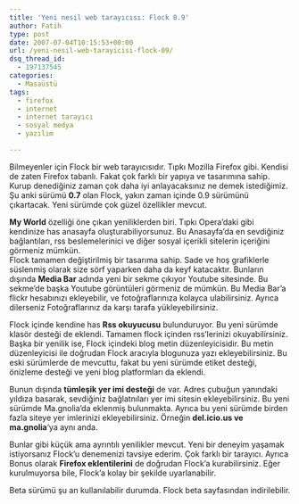 ```yaml
---
title: 'Yeni nesil web tarayıcısı: Flock 0.9'
author: Fatih
type: post
date: 2007-07-04T10:15:53+00:00
url: /yeni-nesil-web-tarayicisi-flock-09/
dsq_thread_id:
  - 197137545
categories:
  - Masaüstü
tags:
  - firefox
  - internet
  - internet tarayıcı
  - sosyal medya
  - yazılım

---
```

Bilmeyenler için Flock bir web tarayıcısıdır. Tıpkı Mozilla Firefox gibi. Kendisi de zaten Firefox tabanlı. Fakat çok farklı bir yapıya ve tasarımına sahip. Kurup denediğiniz zaman çok daha iyi anlayacaksınız ne demek istediğimiz. Şu anki sürümü **0.7** olan Flock, yakın zaman içinde 0.9 sürümünü çıkartacak. Yeni sürümde çok güzel özellikler mevcut. 

<center>
</center>

**My World** özelliği öne çıkan yeniliklerden biri. Tıpkı Opera&#8217;daki gibi kendinize has anasayfa oluşturabiliyorsunuz. Bu Anasayfa&#8217;da en sevdiğiniz bağlantıları, rss beslemelerinici ve diğer sosyal içerikli sitelerin içeriğini görmeniz mümkün.  
Flock tamamen değiştirilmiş bir tasarıma sahip. Sade ve hoş grafiklerle süslenmiş olarak size sörf yaparken daha da keyf katacaktır. Bunların dışında **Media Bar** adında yeni bir sekme çıkıyor Youtube sitesinde. Bu sekme&#8217;de başka Youtube görüntüleri görmeniz de mümkün. Bu Media Bar&#8217;a flickr hesabınızı ekleyebilir, ve fotoğraflarınıza kolayca ulabilirsiniz. Ayrıca dilerseniz Fotoğraflarınız da karşı tarafa yükleyebilirsiniz. 

Flock içinde kendine has **Rss okuyucusu** bulunduruyor. Bu yeni sürümde klasör desteği de eklendi. Tamamen flock içinden rss&#8217;lerinizi okuyabilirsiniz. Başka bir yenilik ise, Flock içindeki blog metin düzenleyicisidir. Bu metin düzenleyicisi ile doğrudan Flock aracıyla blogunuza yazı ekleyebilirsiniz. Bu eski sürümlerde de mevcuttu, fakat bu yeni sürümde etiket desteği, önizleme desteği ve yeni blog platformları da eklendi. 

Bunun dışında **tümleşik yer imi desteği** de var. Adres çubuğun yanındaki yıldıza basarak, sevdiğiniz bağlatnıları yer imi sitesin ekleyebilirsiniz. Bu yeni sürümde Ma.gnolia&#8217;da eklenmiş bulunmakta. Ayrıca bu yeni sürümde birden fazla siteye yer imlerinizi ekleyebilirsiniz. Örneğin **del.icio.us ve ma.gnolia**&#8216;ya aynı anda. 

Bunlar gibi küçük ama ayrıntılı yenilikler mevcut. Yeni bir deneyim yaşamak istiyorsanız Flock&#8217;u denemenizi tavsiye ederim. Çok farklı bir tarayıcı. Ayrıca Bonus olarak **Firefox eklentilerini** de doğrudan Flock&#8217;a kurabilirsiniz. Eğer kurulmuyorsa bile, Flock&#8217;a kolay bir şekilde uyarlanabilir. 

Beta sürümü şu an kullanılabilir durumda. Flock beta sayfasından indirilebilir.